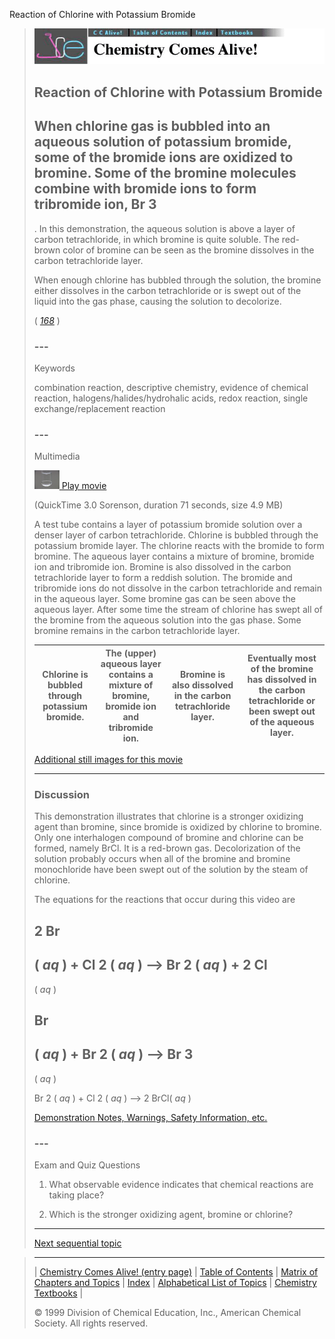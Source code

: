 





 Reaction of Chlorine with Potassium Bromide
 



> ![Chemistry Comes Alive!](ccahead.gif)
> 
> 
> 
> 
> 
> 
> 
> 
> 
> ## Reaction of Chlorine with Potassium Bromide
> 
> 
> 
> 
> 
> ## 
> 
> 
> 
> 
> 
>  When chlorine gas is bubbled into an aqueous solution of potassium bromide, 
some of the bromide ions are oxidized to bromine. 
Some of the bromine molecules combine with bromide ions to form tribromide ion, Br
>  3 
> - 
>  . 
In this demonstration, the aqueous solution is above a layer of carbon tetrachloride, 
in which bromine is quite soluble. 
The red-brown color of bromine can be seen as the bromine dissolves in the carbon tetrachloride layer.
>  
> 
> 
> 
>  When enough chlorine has bubbled through the solution, the bromine either dissolves in the carbon 
tetrachloride or is swept out of the liquid into the gas phase, causing the solution to decolorize.
>  
> 
> 
> 
> 
> 
> 
>  (
>  [*168*](CRED168.HTM)
>  )
>  
> 
> 
> 
> 
> ### ---
> 
> 
>  Keywords
> 
> 
> 
> 
>  combination reaction, descriptive chemistry, 
evidence of chemical reaction, 
halogens/halides/hydrohalic acids, 
redox reaction, 
single exchange/replacement reaction
>  
> 
> 
> 
> 
> ### ---
> 
> 
>  Multimedia
> 
> 
> 
> 
> 
> 
> 
> 
> [![](0.JPG)
>  Play movie](../../MVHTM/CLKBR/CLKBR.HTM) 
> 
> 
> 
>  (QuickTime 3.0 Sorenson, duration 71 seconds, size 4.9 MB)
>  
> 
> 
> 
>  A test tube contains a layer of potassium bromide solution over a denser layer of carbon tetrachloride. Chlorine is bubbled through the potassium bromide layer. The chlorine reacts with the bromide to form bromine. The aqueous layer contains a mixture of bromine, bromide ion and tribromide ion. Bromine is also dissolved in the carbon tetrachloride layer to form a reddish solution. The bromide and tribromide ions do not dissolve in the carbon tetrachloride and remain in the aqueous layer. Some bromine gas can be seen above the aqueous layer. 
After some time the stream of chlorine has swept all of the bromine from the aqueous solution into the gas phase.
Some bromine remains in the carbon tetrachloride layer.
>  
> 
> 
> 
> 
> | Chlorine is bubbled through potassium bromide. | The (upper) aqueous layer contains a mixture of bromine, bromide ion and tribromide ion. | Bromine is also dissolved in the carbon tetrachloride layer. | Eventually most of the bromine has dissolved in the carbon tetrachloride or been swept out of the aqueous layer. |
> | --- | --- | --- | --- |
> 
> 
> 
> 
> 
> 
> [Additional still images
for this movie](../../STHTM/CLKBR/CLKBR.HTM) 
> 
> 
> 
> 
> 
> ---
> 
> 
> 
> 
> ### Discussion
> 
> 
> 
> 
>  This demonstration illustrates that chlorine is a stronger oxidizing agent than bromine, 
since bromide is oxidized by chlorine to bromine. 
Only one interhalogen compound of bromine and chlorine can be formed, namely BrCl. 
It is a red-brown gas. 
Decolorization of the solution probably occurs when all of the bromine and 
bromine monochloride have been swept out of the solution by the steam of chlorine.
>  
> 
> 
> 
>  The equations for the reactions that occur during this video are
>  
> 
> 
> 
>  2 Br
>  - 
>  (
>  *aq* 
>  ) + Cl
>  2 
>  (
>  *aq* 
>  ) --> 
 Br
>  2 
>  (
>  *aq* 
>  ) + 2 Cl
>  - 
>  (
>  *aq* 
>  )
>  
> 
> 
> 
>  Br
>  - 
>  (
>  *aq* 
>  ) + Br
>  2 
>  (
>  *aq* 
>  ) --> 
 Br
>  3 
> - 
>  (
>  *aq* 
>  )
>  
> 
> 
> 
>  Br
>  2 
>  (
>  *aq* 
>  ) + Cl
>  2 
>  (
>  *aq* 
>  ) --> 
 2 BrCl(
>  *aq* 
>  )
>  
> 
> 
> 
> 
> 
> 
> [Demonstration Notes, Warnings, Safety Information, etc.](SAFETY.HTM) 
> 
> 
> 
> 
> 
> ### ---
> 
> 
>  Exam and Quiz Questions
> 
> 
> 
> 
>  1. What observable evidence indicates that chemical reactions are taking place?
>  
> 
> 
> 
>  2. Which is the stronger oxidizing agent, bromine or chlorine?
>  
> 
> 
> 
> 
> 
> 
> ---
> 
> 
> 
> 
> [Next sequential topic](../../MAIN/HALOGEN/PAGE1.HTM)



> ---
> 
> 
>  |
>  [Chemistry Comes Alive! (entry page)](../../INDEX.HTM) 
>  |
>  [Table of Contents](../../CONTENTS.HTM) 
>  |
>  [Matrix of Chapters and Topics](../../MATRIX.HTM) 
>  |
>  [Index](../../WORDS.HTM) 
>  |
>  [Alphabetical List of Topics](../../ALPHATOP.HTM) 
>  |
>  [Chemistry Textbooks](../../BOOKS.HTM) 
>  |
>  
>  © 1999 Division of Chemical Education, Inc.,
American Chemical Society. All rights reserved.





